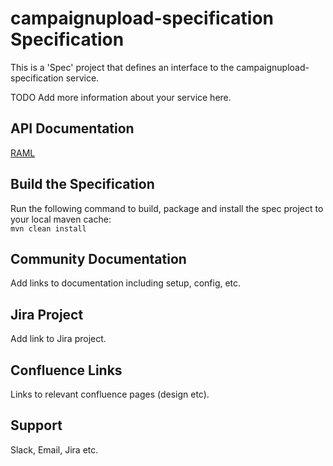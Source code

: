 # campaignupload-specification Specification
This is a 'Spec' project that defines an interface to the campaignupload-specification service.

TODO Add more information about your service here.

## API Documentation
[RAML](./src/main/resources/api.raml)

## Build the Specification
Run the following command to build, package and install the spec project to your local maven cache:  
`mvn clean install`

## Community Documentation

Add links to documentation including setup, config, etc.

## Jira Project

Add link to Jira project.

## Confluence Links
Links to relevant confluence pages (design etc).

## Support

Slack, Email, Jira etc.
